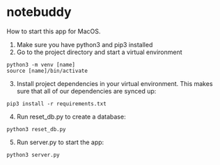 # notebuddy

How to start this app for MacOS.

1. Make sure you have python3 and pip3 installed
2. Go to the project directory and start a virtual environment
```
python3 -m venv [name]
source [name]/bin/activate
```
3. Install project dependencies in your virtual environment. This makes sure that all of our dependencies are synced up:

```
pip3 install -r requirements.txt
```
4. Run reset_db.py to create a database:

```
python3 reset_db.py
```
5. Run server.py to start the app:

```
python3 server.py
```
